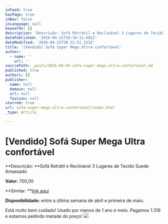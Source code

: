 ```yaml
---
inFeed: true
hasPage: true
inNav: false
inLanguage: null
keywords: []
description: 'Descrição: Sofá Retrátil e Reclinável 3 Lugares de Tecido Suede Amassado'
datePublished: '2016-04-22T20:34:12.481Z'
dateModified: '2016-04-22T20:31:51.313Z'
title: '[Vendido] Sofá Super Mega Ultra confortável'
author:
  - name: ''
    url: ''
sourcePath: _posts/2016-04-05-sofa-super-mega-ultra-confortavel.md
published: true
authors: []
publisher:
  name: null
  domain: null
  url: null
  favicon: null
starred: true
url: sofa-super-mega-ultra-confortavel/index.html
_type: Article

---
```

# \[Vendido\] Sofá Super Mega Ultra confortável

**Descrição: **Sofá Retrátil e Reclinável 3 Lugares de Tecido Suede Amassado[][0]

**Valor:** 700,00

**Similar: **[link aqui][1]

**Disponibilidade:** entre a última semana de abril e primeira de maio.

Está muito bem cuidado! Usado por menos de 1 ano e meio. Pagamos 1.319 e estamos pedindo metade do preço! ![](https://s3-us-west-2.amazonaws.com/the-grid-img/p/55a468fe1bd3af43c7679a780fb653ac4e5c1b1d.jpg)

[0]: https://mail.google.com/mail/u/0/#m_1054115278441891128_
[1]: https://www.walmart.com.br/sofa-retratil-3-lugares-encosto-reclinavel-suede-somopar-florenca/3647256/pr